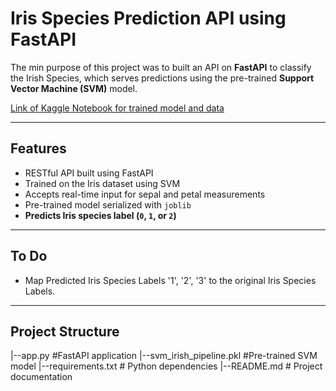 # Iris Species Prediction API using FastAPI

The min purpose of this project was to built an API on **FastAPI** to classify the Irish Species, which serves predictions using the pre-trained **Support Vector Machine (SVM)** model.

[Link of Kaggle Notebook for trained model and data](https://www.kaggle.com/code/sharmageetika/iris-prediction-with-fast-api?scriptVersionId=243951941)

---

## Features
- RESTful API built using FastAPI
- Trained on the Iris dataset using SVM
- Accepts real-time input for sepal and petal measurements
- Pre-trained model serialized with `joblib`
- **Predicts Iris species label (`0`, `1`, or `2`)**

---
## To Do
- Map Predicted Iris Species Labels '1', '2', '3' to the original Iris Species Labels.

---

## Project Structure
|--app.py #FastAPI application
|--svm_irish_pipeline.pkl #Pre-trained SVM model
|--requirements.txt # Python dependencies
|--README.md # Project documentation
